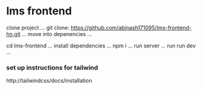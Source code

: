 # lms frontend

clone project 
...
git clone: https://github.com/abinash171095/lms-frontend-hn.git
...
move into depenencies
...

cd lms-frontend
...
install dependencies
...
npm i
...
run server
...
run run dev
...

### set up  instructions for tailwind

http://tailwindcss/docs/installation